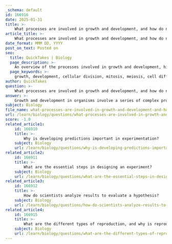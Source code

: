 ```yaml
---
_schema: default
id: 166916
date: 2025-01-31
title: >-
    What processes are involved in growth and development, and how do nutrients play a role?
article_title: >-
    What processes are involved in growth and development, and how do nutrients play a role?
date_format: MMM DD, YYYY
post_on_text: Posted on
seo:
  title: QuickTakes | Biology
  page_description: >-
    An overview of the processes involved in growth and development, highlighting the critical role of nutrients in providing energy, building blocks, and regulatory functions for cellular and organismal development.
  page_keywords: >-
    growth, development, cellular division, mitosis, meiosis, cell differentiation, maturation, nutrient acquisition, energy supply, building blocks, regulatory functions, environmental interactions, amino acids, vitamins, minerals, photosynthesis
author: QuickTakes
question: >-
    What processes are involved in growth and development, and how do nutrients play a role?
answer: >-
    Growth and development in organisms involve a series of complex processes that lead to an increase in size and the differentiation of cells into specialized types. These processes include:\n\n1. **Cellular Division**: This is the fundamental process by which cells replicate. In multicellular organisms, mitosis and meiosis are key types of cellular division that contribute to growth and the formation of gametes, respectively.\n\n2. **Cell Differentiation**: As cells divide, they undergo differentiation, where they become specialized for specific functions. For example, stem cells can differentiate into various cell types, such as muscle cells, nerve cells, or blood cells.\n\n3. **Maturation**: This refers to the process by which cells and tissues develop to reach their fully functional state. Maturation involves not only growth in size but also the acquisition of specific structures and functions.\n\n4. **Nutrient Acquisition**: Nutrients play a critical role in growth and development. They provide the necessary building blocks for cellular structures and energy for metabolic processes. For instance, proteins, carbohydrates, fats, vitamins, and minerals are essential for various biological functions, including:\n\n   - **Energy Supply**: Nutrients are converted into energy through metabolic pathways. For example, carbohydrates are broken down into glucose, which is then utilized in cellular respiration to produce ATP, the energy currency of the cell.\n\n   - **Building Blocks**: Nutrients such as amino acids (from proteins) and fatty acids (from fats) are vital for synthesizing new cellular components, including membranes, enzymes, and structural proteins.\n\n   - **Regulatory Functions**: Certain nutrients act as cofactors or precursors for hormones and enzymes that regulate growth and development. For example, vitamin D is crucial for calcium metabolism and bone growth.\n\n5. **Environmental Interactions**: Growth and development are also influenced by environmental factors, including temperature, light, and availability of nutrients. For example, plants require sunlight for photosynthesis, which is essential for their growth.\n\nIn summary, growth and development are multifaceted processes that rely heavily on the availability and utilization of nutrients. These nutrients not only provide energy but also serve as essential components for the synthesis of cellular structures and the regulation of biological functions.
subject: Biology
file_name: what-processes-are-involved-in-growth-and-development-and-how-do-nutrients-play-a-role.md
url: /learn/biology/questions/what-processes-are-involved-in-growth-and-development-and-how-do-nutrients-play-a-role
score: -1.0
related_article1:
    id: 166910
    title: >-
        Why is developing predictions important in experimentation?
    subject: Biology
    url: /learn/biology/questions/why-is-developing-predictions-important-in-experimentation
related_article2:
    id: 166911
    title: >-
        What are the essential steps in designing an experiment?
    subject: Biology
    url: /learn/biology/questions/what-are-the-essential-steps-in-designing-an-experiment
related_article3:
    id: 166912
    title: >-
        How do scientists analyze results to evaluate a hypothesis?
    subject: Biology
    url: /learn/biology/questions/how-do-scientists-analyze-results-to-evaluate-a-hypothesis
related_article4:
    id: 166915
    title: >-
        What are the different types of reproduction, and why is reproduction crucial for species continuity?
    subject: Biology
    url: /learn/biology/questions/what-are-the-different-types-of-reproduction-and-why-is-reproduction-crucial-for-species-continuity
---
```


&nbsp;